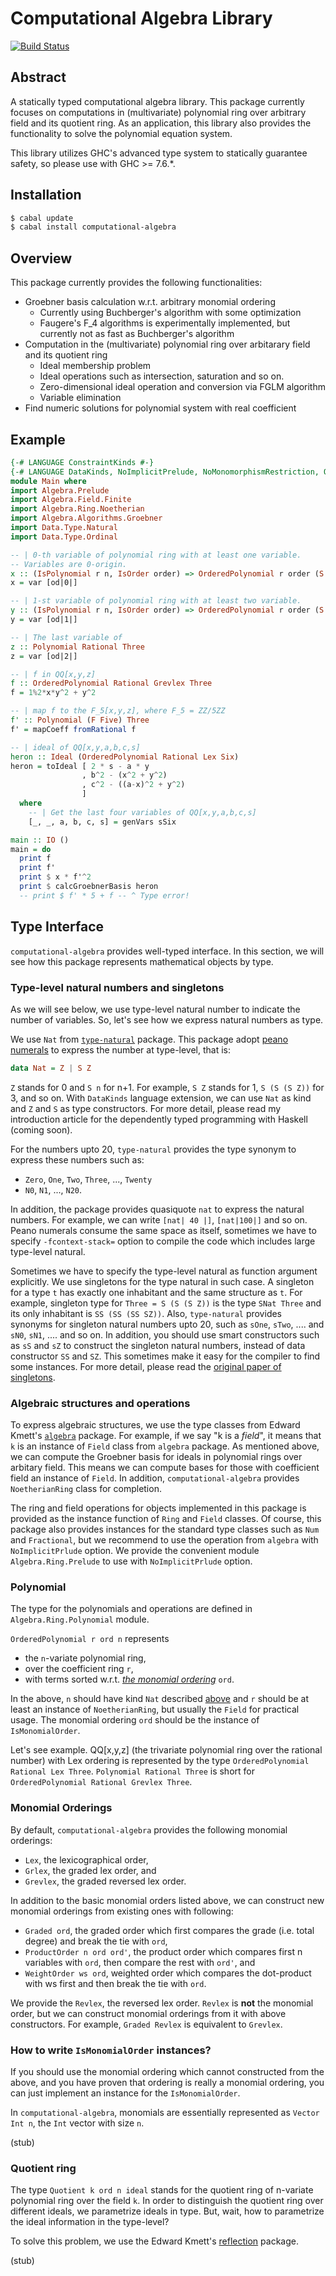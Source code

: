 Computational Algebra Library
==============================
[![Build Status](https://travis-ci.org/konn/computational-algebra.png?branch=master)](https://travis-ci.org/konn/computational-algebra)

Abstract
--------
A statically typed computational algebra library. This package currently focuses on computations in (multivariate) polynomial ring over arbitrary field and its quotient ring. As an application, this library also provides the functionality to solve the polynomial equation system.

This library utilizes GHC's advanced type system to statically guarantee safety, so please use with GHC >= 7.6.*.

Installation
-------------
```sh
$ cabal update
$ cabal install computational-algebra
```

Overview
--------
This package currently provides the following functionalities:

* Groebner basis calculation w.r.t. arbitrary monomial ordering
    * Currently using Buchberger's algorithm with some optimization
    * Faugere's F_4 algorithms is experimentally implemented,
	  but currently not as fast as Buchberger's algorithm 
* Computation in the (multivariate) polynomial ring over arbitarary field and its quotient ring
    * Ideal membership problem
    * Ideal operations such as intersection, saturation and so on.
    * Zero-dimensional ideal operation and conversion via FGLM algorithm
    * Variable elimination
* Find numeric solutions for polynomial system with real coefficient

Example
-------

```haskell
{-# LANGUAGE ConstraintKinds #-}
{-# LANGUAGE DataKinds, NoImplicitPrelude, NoMonomorphismRestriction, QuasiQuotes #-}
module Main where
import Algebra.Prelude
import Algebra.Field.Finite
import Algebra.Ring.Noetherian
import Algebra.Algorithms.Groebner
import Data.Type.Natural
import Data.Type.Ordinal

-- | 0-th variable of polynomial ring with at least one variable.
-- Variables are 0-origin.
x :: (IsPolynomial r n, IsOrder order) => OrderedPolynomial r order (S n)
x = var [od|0|]

-- | 1-st variable of polynomial ring with at least two variable.
y :: (IsPolynomial r n, IsOrder order) => OrderedPolynomial r order (S (S n))
y = var [od|1|]

-- | The last variable of 
z :: Polynomial Rational Three
z = var [od|2|]

-- | f in QQ[x,y,z] 
f :: OrderedPolynomial Rational Grevlex Three
f = 1%2*x*y^2 + y^2

-- | map f to the F_5[x,y,z], where F_5 = ZZ/5ZZ
f' :: Polynomial (F Five) Three
f' = mapCoeff fromRational f

-- | ideal of QQ[x,y,a,b,c,s]
heron :: Ideal (OrderedPolynomial Rational Lex Six)
heron = toIdeal [ 2 * s - a * y
                , b^2 - (x^2 + y^2)
                , c^2 - ((a-x)^2 + y^2)
                ]
  where
    -- | Get the last four variables of QQ[x,y,a,b,c,s]
    [_, _, a, b, c, s] = genVars sSix

main :: IO ()
main = do
  print f
  print f'
  print $ x * f'^2
  print $ calcGroebnerBasis heron
  -- print $ f' * 5 + f -- ^ Type error!
```

Type Interface
--------------
`computational-algebra` provides well-typed interface. In this section, we will see how this package represents mathematical objects by type.

### Type-level natural numbers and singletons ###
As we will see below, we use type-level natural number to indicate the number of variables. So, let's see how we express natural numbers as type.

We use `Nat` from [`type-natural`](http://hackage.haskell.org/package/type-natural ) package. This package adopt [peano numerals](http://www.haskell.org/haskellwiki/Peano_numbers) to express the number at type-level, that is:

```haskell
data Nat = Z | S Z
```

`Z` stands for 0 and `S n` for n+1. For example, `S Z` stands for 1, `S (S (S Z))` for 3, and so on. With `DataKinds` language extension, we can use `Nat` as kind and `Z` and `S` as type constructors. For more detail, please read my introduction article for the dependently typed programming with Haskell (coming soon).

For the numbers upto 20, `type-natural` provides the type synonym to express these numbers such as:

* `Zero`, `One`, `Two`, `Three`, ..., `Twenty`
* `N0`, `N1`, ..., `N20`.

In addition, the package provides quasiquote `nat` to express the natural numbers. For example, we can write `[nat| 40 |]`, `[nat|100|]` and so on.
Peano numerals consume the same space as itself, sometimes we have to specify `-fcontext-stack=` option to compile the code which includes large type-level natural.

Sometimes we have to specify the type-level natural as function argument explicitly. We use singletons for the type natural in such case. A singleton for a type `t` has exactly one inhabitant and the same structure as `t`. For example, singleton type for `Three = S (S (S Z))` is the type `SNat Three` and its only inhabitant is `SS (SS (SS SZ))`. Also, `type-natural` provides synonyms for singleton natural numbers upto 20, such as `sOne`, `sTwo`, .... and `sN0`, `sN1`, .... and so on. In addition, you should use smart constructors such as `sS` and `sZ` to construct the singleton natural numbers, instead of data constructor `SS` and `SZ`. This sometimes make it easy for the compiler to find some instances.
For more detail, please read the [original paper of singletons](http://www.cis.upenn.edu/~eir/papers/2012/singletons/paper.pdf).

### Algebraic structures and operations ###
To express algebraic structures, we use the type classes from Edward Kmett's [`algebra`](http://hackage.haskell.org/package/algebra ) package.
For example, if we say "k is a *field*", it means that `k` is an instance of `Field` class from `algebra` package.
As mentioned above, we can compute the Groebner basis for ideals in polynomial rings over arbitary field. This means we can compute bases for those with coefficient field an instance of `Field`. In addition, `computational-algebra` provides `NoetherianRing` class for completion.

The ring and field operations for objects implemented in this package is provided as the instance function of `Ring` and `Field` classes. Of course, this package also provides instances for the standard type classes such as `Num` and `Fractional`, but we recommend to use the operation from `algebra` with `NoImplicitPrlude` option. We provide the convenient module `Algebra.Ring.Prelude` to use with `NoImplicitPrlude` option.

### Polynomial ###
The type for the polynomials and operations are defined in `Algebra.Ring.Polynomial` module.

`OrderedPolynomial r ord n` represents

* the `n`-variate polynomial ring, 
* over the coefficient ring `r`,
* with terms sorted w.r.t. [*the monomial ordering*](http://en.wikipedia.org/wiki/Monomial_order) `ord`.

In the above, `n` should have kind `Nat` described [above](#type-level-natural-numbers-and-singletons) and `r` should be at least an instance of `NoetherianRing`, but usually the `Field` for practical usage. The monomial ordering `ord` should be the instance of `IsMonomialOrder`.

Let's see example. QQ[x,y,z] (the trivariate polynomial ring over the rational number) with Lex ordering is represented by the type `OrderedPolynomial Rational Lex Three`. `Polynomial Rational Three` is short for `OrderedPolynomial Rational Grevlex Three`.

### Monomial Orderings ###
By default, `computational-algebra` provides the following monomial orderings:

* `Lex`, the lexicographical order, 
* `Grlex`, the graded lex order, and
* `Grevlex`, the graded reversed lex order.

In addition to the basic monomial orders listed above, we can construct new monomial orderings from existing ones with following: 

* `Graded ord`, the graded order which first compares the grade (i.e. total degree)
  and break the tie with `ord`,
* `ProductOrder n ord ord'`, the product order which compares
  first n variables with `ord`, then compare the rest with `ord'`, and
* `WeightOrder ws ord`, weighted order which compares the dot-product
  with ws first and then break the tie with `ord`.

We provide the `Revlex`, the reversed lex order. `Revlex` is **not** the monomial order, but we can construct monomial orderings from it with above constructors. For example, `Graded Revlex` is equivalent to `Grevlex`.

### How to write `IsMonomialOrder` instances? ###

If you should use the monomial ordering which cannot constructed from the above, and you have proven that ordering is really a monomial ordering, you can just implement an instance for the `IsMonomialOrder`.

In `computational-algebra`, monomials are essentially  represented as `Vector Int n`, the `Int` vector with size `n`. 

(stub)

### Quotient ring ###
The type `Quotient k ord n ideal` stands for the quotient ring of n-variate polynomial ring over the field `k`.
In order to distinguish the quotient ring over different ideals, we parametrize ideals in type. But, wait, how to parametrize the ideal information in the type-level?

To solve this problem, we use the Edward Kmett's [reflection](http://hackage.haskell.org/package/reflection ) package.


(stub)
